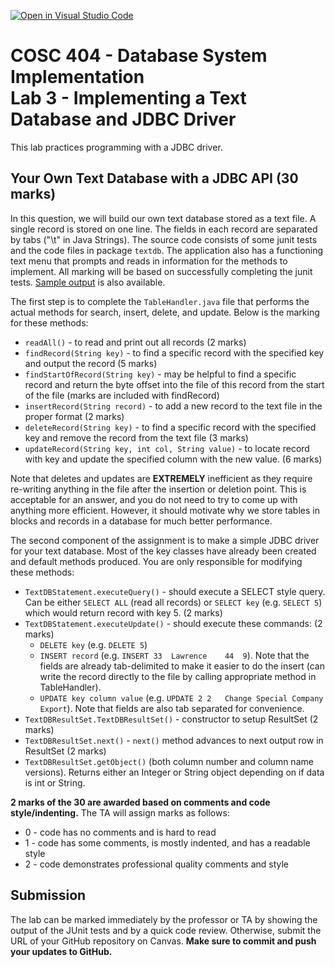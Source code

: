 [![Open in Visual Studio Code](https://classroom.github.com/assets/open-in-vscode-c66648af7eb3fe8bc4f294546bfd86ef473780cde1dea487d3c4ff354943c9ae.svg)](https://classroom.github.com/online_ide?assignment_repo_id=9796466&assignment_repo_type=AssignmentRepo)
# COSC 404 - Database System Implementation<br/>Lab 3 - Implementing a Text Database and JDBC Driver

This lab practices programming with a JDBC driver.

## Your Own Text Database with a JDBC API (30 marks)

In this question, we will build our own text database stored as a text file.  A single record is stored on one line. The fields in each record are separated by tabs
("\t" in Java Strings). The source code consists of some junit tests and the code files in package `textdb`.  The application also has a functioning text menu that prompts and reads in information for the methods to implement. All marking will be based on successfully completing the junit tests.  [Sample output](output.txt) is also available.

The first step is to complete the `TableHandler.java` file that performs the actual methods for search, insert, delete, and update.  Below is the marking for these methods:

- `readAll()` - to read and print out all records (2 marks)
- `findRecord(String key)` - to find a specific record with the specified key and output the record (5 marks)
- `findStartOfRecord(String key)` - may be helpful to find a specific record and return the byte offset into the file of this record from the start of the file (marks are included with findRecord)
- `insertRecord(String record)` - to add a new record to the text file in the proper format (2 marks)
- `deleteRecord(String key)` - to find a specific record with the specified key and remove the record from the text file (3 marks)
- `updateRecord(String key, int col, String value)` - to locate record with key and update the specified column with the new value. (6 marks)

Note that deletes and updates are **EXTREMELY** inefficient as they require re-writing anything in the file after the insertion or deletion point.  This is acceptable for an answer, and you do not need to try to come up with anything more efficient.  However, it should motivate why we store tables in blocks and records in a database for much better performance.

The second component of the assignment is to make a simple JDBC driver for your text database.  Most of the key classes have already been created and default methods produced.  You are only responsible for modifying these methods:

- `TextDBStatement.executeQuery()` - should execute a SELECT style query.  Can be either `SELECT ALL` (read all records) or `SELECT key` (e.g. `SELECT 5`) which would return record with key 5.  (2 marks)
- `TextDBStatement.executeUpdate()` - should execute these commands: (2 marks)
	- `DELETE key` (e.g. `DELETE 5`)
	- `INSERT record` (e.g. `INSERT 33	Lawrence	44	9`).  Note that the fields are already tab-delimited to make it easier to do the insert (can write the record directly to the file by calling appropriate method in TableHandler).
	- `UPDATE key column value` (e.g. `UPDATE 2	2	Change Special Company Export`).  Note that fields are also tab separated for convenience.
- `TextDBResultSet.TextDBResultSet()` - constructor to setup ResultSet (2 marks)
- `TextDBResultSet.next()` - `next()` method advances to next output row in ResultSet (2 marks)
- `TextDBResultSet.getObject()` (both column number and column name versions).  Returns either an Integer or String object depending on if data is int or String.

**2 marks of the 30 are awarded based on comments and code style/indenting.**  The TA will assign marks as follows:

- 0 - code has no comments and is hard to read
- 1 - code has some comments, is mostly indented, and has a readable style
- 2 - code demonstrates professional quality comments and style

## Submission

The lab can be marked immediately by the professor or TA by showing the output of the JUnit tests and by a quick code review.  Otherwise, submit the URL of your GitHub repository on Canvas. **Make sure to commit and push your updates to GitHub.**
